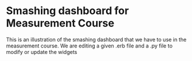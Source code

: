 # Smashing dashboard for Measurement Course
This is an illustration of the smashing dashboard that we have to use in the measurement course.
We are editing a given .erb file and a .py file to modify or update the widgets
